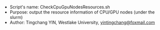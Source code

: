 - Script's name: CheckCpuGpuNodesResources.sh
- Purpose: output the resource information of CPU/GPU nodes (under the slurm)
- Author: Tingchang YIN, Westlake University, yintingchang@foxmail.com

